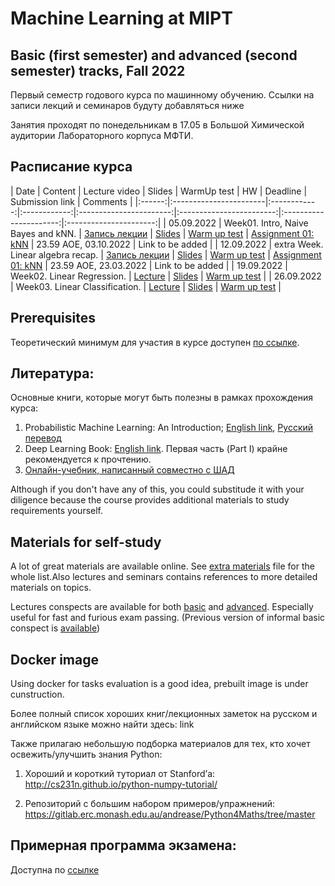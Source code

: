# Machine Learning at MIPT

## Basic (first semester) and advanced (second semester) tracks, Fall 2022

Первый семестр годового курса по машинному обучению.
Ссылки на записи лекций и семинаров будуту добавляться ниже

Занятия проходят по понедельникам в 17.05 в Большой Химической аудитории Лабораторного корпуса МФТИ.

## Расписание курса

| Date   | Content                | Lecture video | Slides               | WarmUp test             | HW                  | Deadline          | Submission link | Comments |
|:------:|:-----------------------|:------------:|:------------:|:-----------------------:|:------------------------:|:----------------------:|:----------------------:|
| 05.09.2022 | Week01. Intro, Naive Bayes and kNN. | [Запись лекции]() | [Slides](week0_01_naive_bayes/lect001_intro_knn_naive_bayes.pdf) | [Warm up test](https://docs.google.com/forms/d/e/1FAIpQLSfz-mW9Abwo2hZiDyjP44Fc9Os-jpsC6P1QZ4yIBwcIgOXUbA/viewform?usp=sf_link) | [Assignment 01: kNN](homeworks/assignment0_01_knn) | 23.59 AOE, 03.10.2022 | Link to be added |
| 12.09.2022 | extra Week. Linear algebra recap. | [Запись лекции]() | [Slides](week0_00_linear_algebra_recap/lecture00-linear_algebra_recap.pdf) | [Warm up test](https://docs.google.com/forms/d/e/1FAIpQLSfz-mW9Abwo2hZiDyjP44Fc9Os-jpsC6P1QZ4yIBwcIgOXUbA/viewform?usp=sf_link) | [Assignment 01: kNN](homeworks/assignment0_01_knn) | 23.59 AOE, 23.03.2022 | Link to be added |
| 19.09.2022     | Week02. Linear Regression. | [Lecture](https://youtu.be/EboX9XxvNsc)     | [Slides](week0_02_linear_reg/lect002_linear_regression.pdf) | [Warm up test](https://docs.google.com/forms/d/e/1FAIpQLScN6qmwPFKzx58zeBnmUGtRwQjajsLZj7wzw9PkpY5iqvlvcA/viewform?usp=sf_link) | 
| 26.09.2022     | Week03. Linear Classification. | [Lecture]()     | [Slides](week0_03_linear_classification/msai-ml_s21_lect003_logistic_regression.pdf) | [Warm up test](https://docs.google.com/forms/d/e/1FAIpQLSeWno4dJ9bwbXpd_MstUyREvvO5fSq1duOi7gXYhJM983UDJg/viewform?usp=sf_link) | 

## Prerequisites

Теоретический минимум для участия в курсе доступен [по ссылке](./prerequisites.md).

## Литература:
Основные книги, которые могут быть полезны в рамках прохождения курса:
1. Probabilistic Machine Learning: An Introduction; [English link](https://probml.github.io/pml-book/book1.html), [Русский перевод](https://dmkpress.com/catalog/computer/data/978-5-93700-119-1/)
2. Deep Learning Book: [English link](https://www.deeplearningbook.org/). Первая часть (Part I) крайне рекомендуется к прочтению.
3. [Онлайн-учебник, написанный совместно с ШАД](https://academy.yandex.ru/dataschool/book)

Although if you don't have any of this, you could substitude it with your
diligence because the course provides additional materials to study requirements
yourself.

## Materials for self-study

A lot of great materials are available online. See
[extra materials](extra_materials.md) file for the whole list.Also lectures and
seminars contains references to more detailed materials on topics.

Lectures conspects are available for both [basic](lecture_notes_basic__ru.pdf)
and [advanced](lecture_notes_advanced__ru.pdf). Especially useful for fast and
furious exam passing. (Previous version of informal basic conspect is
[available](ML_informal_notes.pdf))

## Docker image

Using docker for tasks evaluation is a good idea, prebuilt image is under
cunstruction.

Более полный список хороших книг/лекционных заметок на русском и английском языке можно найти здесь: link


Также прилагаю небольшую подборка материалов для тех, кто хочет освежить/улучшить знания Python:

1. Хороший и короткий туториал от Stanford’а: http://cs231n.github.io/python-numpy-tutorial/

2. Репозиторий с большим набором примеров/упражнений: https://gitlab.erc.monash.edu.au/andrease/Python4Maths/tree/master


## Примерная программа экзамена:
Доступна по [ссылке](./approximate_program.pdf)

